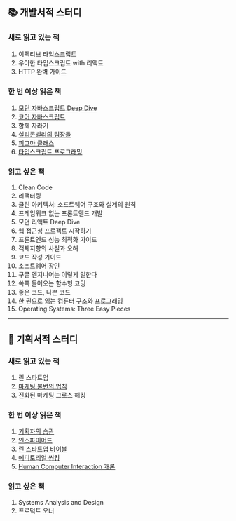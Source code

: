## 📚 개발서적 스터디

### 새로 읽고 있는 책

1. 이펙티브 타입스크립트
2. 우아한 타입스크립트 with 리액트
3. HTTP 완벽 가이드

### 한 번 이상 읽은 책

1. [모던 자바스크립트 Deep Dive](https://github.com/salmonco/book-study/tree/main/%EB%AA%A8%EB%8D%98%20%EC%9E%90%EB%B0%94%EC%8A%A4%ED%81%AC%EB%A6%BD%ED%8A%B8%20Deep%20Dive)
2. [코어 자바스크립트](https://github.com/salmonco/book-study/tree/main/%EC%BD%94%EC%96%B4%20%EC%9E%90%EB%B0%94%EC%8A%A4%ED%81%AC%EB%A6%BD%ED%8A%B8)
3. 함께 자라기
4. [실리콘밸리의 팀장들](https://github.com/salmonco/book-study/tree/main/%EC%8B%A4%EB%A6%AC%EC%BD%98%EB%B0%B8%EB%A6%AC%EC%9D%98%20%ED%8C%80%EC%9E%A5%EB%93%A4)
5. [피그마 클래스](http://github.com/salmonco/book-study/tree/main/%ED%94%BC%EA%B7%B8%EB%A7%88%20%ED%81%B4%EB%9E%98%EC%8A%A4)
6. [타입스크립트 프로그래밍](https://github.com/salmonco/book-study/tree/main/%ED%83%80%EC%9E%85%EC%8A%A4%ED%81%AC%EB%A6%BD%ED%8A%B8%20%ED%94%84%EB%A1%9C%EA%B7%B8%EB%9E%98%EB%B0%8D)

### 읽고 싶은 책

1. Clean Code
2. 리팩터링
3. 클린 아키텍처: 소프트웨어 구조와 설계의 원칙
4. 프레임워크 없는 프론트엔드 개발
5. 모던 리액트 Deep Dive
6. 웹 접근성 프로젝트 시작하기
7. 프론트엔드 성능 최적화 가이드
8. 객체지향의 사실과 오해
9. 코드 작성 가이드
10. 소프트웨어 장인
11. 구글 엔지니어는 이렇게 일한다
12. 쏙쏙 들어오는 함수형 코딩
13. 좋은 코드, 나쁜 코드
14. 한 권으로 읽는 컴퓨터 구조와 프로그래밍
15. Operating Systems: Three Easy Pieces

---

## 📙 기획서적 스터디

### 새로 읽고 있는 책

1. 린 스타트업
2. [마케팅 불변의 법칙](https://github.com/salmonco/book-study/tree/main/%EB%A7%88%EC%BC%80%ED%8C%85%20%EB%B6%88%EB%B3%80%EC%9D%98%20%EB%B2%95%EC%B9%99)
3. 진화된 마케팅 그로스 해킹

### 한 번 이상 읽은 책

1. [기획자의 습관](https://github.com/salmonco/book-study/tree/main/%EA%B8%B0%ED%9A%8D%EC%9E%90%EC%9D%98%20%EC%8A%B5%EA%B4%80)
2. [인스파이어드](https://github.com/salmonco/book-study/tree/main/%EC%9D%B8%EC%8A%A4%ED%8C%8C%EC%9D%B4%EC%96%B4%EB%93%9C)
3. [린 스타트업 바이블](https://github.com/salmonco/book-study/tree/main/%EB%A6%B0%20%EC%8A%A4%ED%83%80%ED%8A%B8%EC%97%85%20%EB%B0%94%EC%9D%B4%EB%B8%94)
4. [에디토리얼 씽킹](https://github.com/salmonco/book-study/tree/main/%EC%97%90%EB%94%94%ED%86%A0%EB%A6%AC%EC%96%BC%20%EC%94%BD%ED%82%B9)
5. [Human Computer Interaction 개론](https://github.com/salmonco/book-study/tree/main/Human%20Computer%20Interaction%20%EA%B0%9C%EB%A1%A0)

### 읽고 싶은 책

1. Systems Analysis and Design
2. 프로덕트 오너
